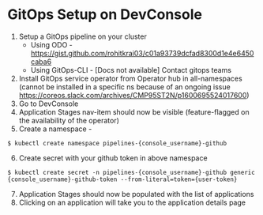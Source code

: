# GitOps Setup on DevConsole


1. Setup a GitOps pipeline on your cluster
    * Using ODO - https://gist.github.com/rohitkrai03/c01a93739dcfad8300d1e4e6450caba6
    * Using GitOps-CLI - [Docs not available] Contact gitops teams
2. Install GitOps service operator from Operator hub in all-namespaces (cannot be installed in a specific ns because of an ongoing issue https://coreos.slack.com/archives/CMP95ST2N/p1600695524017600)
3. Go to DevConsole
4. Application Stages nav-item should now be visible (feature-flagged on the availability of the operator)
5. Create a namespace - 
```shell
$ kubectl create namespace pipelines-{console_username}-github
```
6. Create secret with your github token in above namespace
```shell
$ kubectl create secret -n pipelines-{console_username}-github generic {console_username}-github-token --from-literal=token={user-token}
```
7. Application Stages should now be populated with the list of applications 
8. Clicking on an application will take you to the application details page

